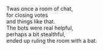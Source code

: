 Twas once a room of chat,  
for closing votes  
and things like that.  
The bots were real helpful,  
perhaps a bit stealthful,  
ended up ruling the room with a bat.